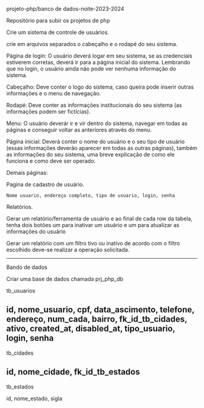 projeto-php/banco de dados-noite-2023-2024

Repositório para subir os projetos de php

Crie um sistema de controle de usuários.

crie em arquivos separados o cabeçalho e o rodapé do seu sistema.

Página de login: O usuário deverá logar em seu sistema, se as credenciais estiverem corretas, deverá ir para a página inicial do sistema. Lembrando que no login, 
o usuário ainda não pode ver nenhuma informação do sistema.

Cabeçalho: Deve conter o logo do sistema, caso queira pode inserir outras informações e o menu de navegação.

Rodapé: Deve conter as informações institucionais do seu sistema (as informações podem ser fictícias).

Menu: O usuário deverár ir e vir dentro do sistema, navegar em todas as páginas e conseguir voltar as anteriores através do menu.

Página inicial: Deverá conter o nome do usuário e o seu tipo de usuário (essas informações deverão aparecer em todas as outras páginas), 
também as informações do seu sistema, uma breve explicação de como ele funciona e como deve ser operado.

Demais páginas:

Pagina de cadastro de usuário.

    Nome usuario, endereço completo, tipo de usuario, login, senha

Relatórios.

  Gerar um relatório/ferramenta de usuário e ao final de cada row da tabela, tenha dois botões um para inativar um usuário e um para atualizar as informações do usuário
  
  Gerar um relatório com um filtro tivo ou inativo de acordo com o filtro escolhido deve-se realizar a operação solicitada.

-------------------------------------------------------------------------------------------------------------------------------------

Bando de dados 

Criar uma base de dados chamada prj_php_db

tb_usuarios

id, nome_usuario, cpf, data_ascimento, telefone, endereço, num_cada, bairro, fk_id_tb_cidades, ativo, created_at, disabled_at, tipo_usuario, login, senha
------------------------------------------------
tb_cidades

id, nome_cidade, fk_id_tb_estados
------------------------------------------------
tb_estados

id, nome_estado, sigla
